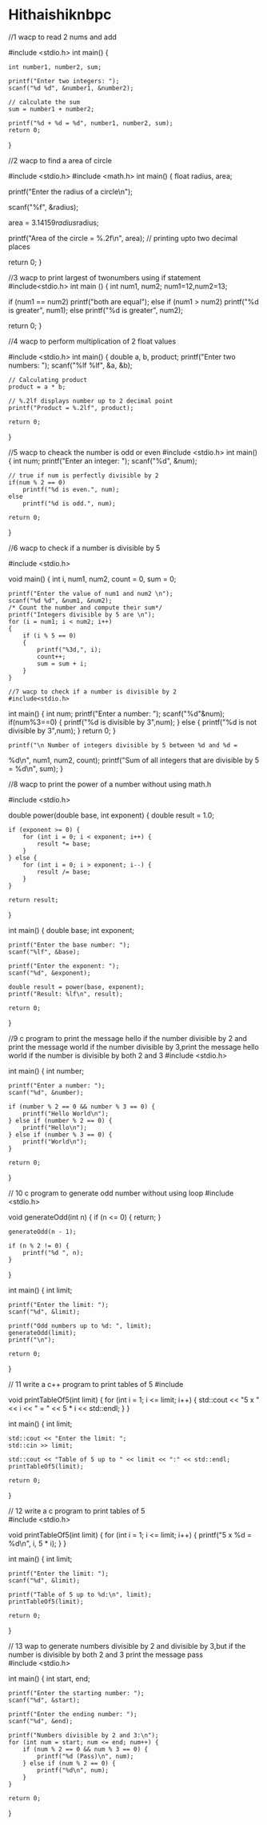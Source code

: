 # Hithaishiknbpc
//1 wacp to read 2 nums and add

#include <stdio.h>
int main() {    

    int number1, number2, sum;
    
    printf("Enter two integers: ");
    scanf("%d %d", &number1, &number2);

    // calculate the sum
    sum = number1 + number2;      
    
    printf("%d + %d = %d", number1, number2, sum);
    return 0;
}


//2 wacp to find a area of circle

#include <stdio.h>
#include <math.h>
int main()
{
  float radius, area;

  printf("Enter the radius of a circle\n");

  scanf("%f", &radius);

  area = 3.14159*radius*radius;

  printf("Area of the circle = %.2f\n", area);  // printing upto two decimal places

  return 0;
}



//3 wacp to print largest of twonumbers using if statement
#include<stdio.h>
int main ()
{
  int num1, num2;
  num1=12,num2=13;

  if (num1 == num2)
    printf("both are equal");
  else if (num1 > num2) 
    printf("%d is greater", num1);
  else
    printf("%d is greater", num2);

  return 0;
}




//4 wacp to perform multiplication of 2 float values

#include <stdio.h>
int main() {
    double a, b, product;
    printf("Enter two numbers: ");
    scanf("%lf %lf", &a, &b);  
 
    // Calculating product
    product = a * b;

    // %.2lf displays number up to 2 decimal point
    printf("Product = %.2lf", product);
    
    return 0;
}


//5 wacp to cheack the number is odd or even
#include <stdio.h>
int main() {
    int num;
    printf("Enter an integer: ");
    scanf("%d", &num);

    // true if num is perfectly divisible by 2
    if(num % 2 == 0)
        printf("%d is even.", num);
    else
        printf("%d is odd.", num);
    
    return 0;
}


//6 wacp to check if a number is divisible by 5

#include <stdio.h>
 
void main()
{
    int i, num1, num2, count = 0, sum = 0;
 
    printf("Enter the value of num1 and num2 \n");
    scanf("%d %d", &num1, &num2);
    /* Count the number and compute their sum*/
    printf("Integers divisible by 5 are \n");
    for (i = num1; i < num2; i++)
    {
        if (i % 5 == 0)
        {
            printf("%3d,", i);
            count++;
            sum = sum + i;
        }
    }
    
    //7 wacp to check if a number is divisible by 2
    #include<stdio.h>
int main()
{
	int num;
	printf("Enter a number: ");
	scanf("%d"&num);
	if(num%3==0)
	{
		printf("%d is divisible by 3",num);
	}
	else
	{
		printf("%d is not divisible by 3",num);
	}
	return 0;
}


    printf("\n Number of integers divisible by 5 between %d and %d =
 %d\n", num1, num2, count);
    printf("Sum of all integers that are divisible by 5 = %d\n", sum);
}


//8 wacp to print the power of a number without using math.h


#include <stdio.h>

double power(double base, int exponent) {
    double result = 1.0;

    if (exponent >= 0) {
        for (int i = 0; i < exponent; i++) {
            result *= base;
        }
    } else {
        for (int i = 0; i > exponent; i--) {
            result /= base;
        }
    }

    return result;
}

int main() {
    double base;
    int exponent;

    printf("Enter the base number: ");
    scanf("%lf", &base);

    printf("Enter the exponent: ");
    scanf("%d", &exponent);

    double result = power(base, exponent);
    printf("Result: %lf\n", result);

    return 0;
}

//9 c program to print the message hello if the number divisible by 2 and print the message world if the number divisible by 3,print the message hello world if the number is divisible by both 2 and 3
#include <stdio.h>

int main() {
    int number;

    printf("Enter a number: ");
    scanf("%d", &number);

    if (number % 2 == 0 && number % 3 == 0) {
        printf("Hello World\n");
    } else if (number % 2 == 0) {
        printf("Hello\n");
    } else if (number % 3 == 0) {
        printf("World\n");
    }

    return 0;
}


// 10 c program to generate odd number without using loop
#include <stdio.h>

void generateOdd(int n) {
    if (n <= 0) {
        return;
    }

    generateOdd(n - 1);

    if (n % 2 != 0) {
        printf("%d ", n);
    }
}

int main() {
    int limit;

    printf("Enter the limit: ");
    scanf("%d", &limit);

    printf("Odd numbers up to %d: ", limit);
    generateOdd(limit);
    printf("\n");

    return 0;
}

// 11 write a c++ program to print tables of 5
#include <iostream>

void printTableOf5(int limit) {
    for (int i = 1; i <= limit; i++) {
        std::cout << "5 x " << i << " = " << 5 * i << std::endl;
    }
}

int main() {
    int limit;

    std::cout << "Enter the limit: ";
    std::cin >> limit;

    std::cout << "Table of 5 up to " << limit << ":" << std::endl;
    printTableOf5(limit);

    return 0;
}

// 12 write a c program to print tables of 5	
	#include <stdio.h>

void printTableOf5(int limit) {
    for (int i = 1; i <= limit; i++) {
        printf("5 x %d = %d\n", i, 5 * i);
    }
}

int main() {
    int limit;

    printf("Enter the limit: ");
    scanf("%d", &limit);

    printf("Table of 5 up to %d:\n", limit);
    printTableOf5(limit);

    return 0;
}
			      
// 13 wap  to generate numbers divisible by 2 and divisible by 3,but if the number is divisible by both 2 and 3 print the message pass			      
#include <stdio.h>

int main() {
    int start, end;

    printf("Enter the starting number: ");
    scanf("%d", &start);

    printf("Enter the ending number: ");
    scanf("%d", &end);

    printf("Numbers divisible by 2 and 3:\n");
    for (int num = start; num <= end; num++) {
        if (num % 2 == 0 && num % 3 == 0) {
            printf("%d (Pass)\n", num);
        } else if (num % 2 == 0) {
            printf("%d\n", num);
        }
    }

    return 0;
}
				    

				    
				    

